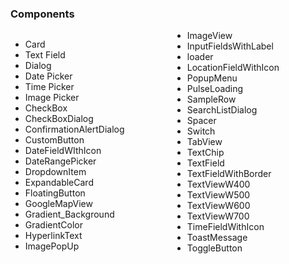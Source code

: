 ### Components

<div style="columns: 2;">
<ul>
  <li>Card</li>
  <li>Text Field</li>
  <li>Dialog</li>
  <li>Date Picker</li>
  <li>Time Picker</li>
  <li>Image Picker</li>
  <li>CheckBox</li>
  <li>CheckBoxDialog</li>
  <li>ConfirmationAlertDialog</li>
  <li>CustomButton</li>
  <li>DateFieldWIthIcon</li>
  <li>DateRangePicker</li>
  <li>DropdownItem</li>
  <li>ExpandableCard</li>
  <li>FloatingButton</li>
  <li>GoogleMapView</li>
  <li>Gradient_Background</li>
  <li>GradientColor</li>
  <li>HyperlinkText</li>
  <li>ImagePopUp</li>
  <li>ImageView</li>
  <li>InputFieldsWithLabel</li>
  <li>loader</li>
  <li>LocationFieldWithIcon</li>
  <li>PopupMenu</li>
  <li>PulseLoading</li>
  <li>SampleRow</li>
  <li>SearchListDialog</li>
  <li>Spacer</li>
  <li>Switch</li>
  <li>TabView</li>
  <li>TextChip</li>
  <li>TextField</li>
  <li>TextFieldWithBorder</li>
  <li>TextViewW400</li>
  <li>TextViewW500</li>
  <li>TextViewW600</li>
  <li>TextViewW700</li>
  <li>TimeFieldWithIcon</li>
  <li>ToastMessage</li>
  <li>ToggleButton</li>
</ul>
</div>
